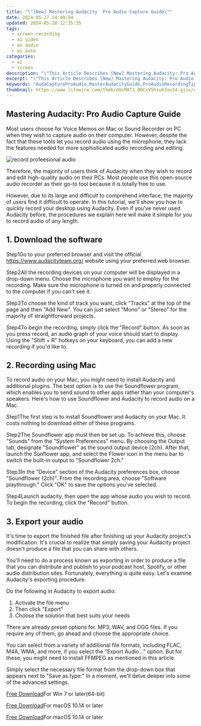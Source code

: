 ```yaml
---
title: "\"[New] Mastering Audacity  Pro Audio Capture Guide\""
date: 2024-05-27 14:49:54
updated: 2024-05-28 12:35:35
tags: 
  - screen-recording
  - ai video
  - ai audio
  - ai auto
categories: 
  - ai
  - screen
description: "\"This Article Describes [New] Mastering Audacity: Pro Audio Capture Guide\""
excerpt: "\"This Article Describes [New] Mastering Audacity: Pro Audio Capture Guide\""
keywords: "AudaCaptureProAudio,MasterAudacityGuide,ProAudioRecordingTips,CapturingSoundWithAudacity,AudioEditingMastery,AudacityProductionTools,HighQualityAudioAudition"
thumbnail: https://www.lifewire.com/thmb/dUcMAT1_0DCxV5hsu63as34-gjs=/400x300/filters:no_upscale():max_bytes(150000):strip_icc():format(webp)/coverjointwitter-6f13b51d1be04d8bb3f5221ef5a057c7.jpg
---
```


## Mastering Audacity: Pro Audio Capture Guide

Most users choose for Voice Memos on Mac or Sound Recorder on PC when they wish to capture audio on their computer. However, despite the fact that these tools let you record audio using the microphone, they lack the features needed for more sophisticated audio recording and editing.

![record profeesional audio](https://images.wondershare.com/filmora/article-images/Audacity-add-audio.jpg)

Therefore, the majority of users think of Audacity when they wish to record and edit high-quality audio on their PCs. Most people use this open-source audio recorder as their go-to tool because it is totally free to use.

However, due to its large and difficult to comprehend interface, the majority of users find it difficult to operate. In this tutorial, we'll show you how to quickly record your desktop using Audacity. Even if you've never used Audacity before, the procedures we explain here will make it simple for you to record audio of any length.

## 1\. Download the software

Step1Go to your preferred browser and visit the official <https://www.audacityteam.org/> website using your preferred web browser.

Step2All the recording devices on your computer will be displayed in a drop-down menu. Choose the microphone you want to employ for the recording. Make sure the microphone is turned on and properly connected to the computer if you can't see it.

Step3To choose the kind of track you want, click "Tracks" at the top of the page and then "Add New". You can just select "Mono" or "Stereo" for the majority of straightforward projects.

Step4To begin the recording, simply click the "Record" button. As soon as you press record, an audio graph of your voice should start to display. Using the "Shift + R" hotkeys on your keyboard, you can add a new recording if you'd like to.

## 2\. Recording using Mac

To record audio on your Mac, you might need to install Audacity and additional plugins. The best option is to use the Soundflower program, which enables you to send sound to other apps rather than your computer's speakers. Here's how to use Soundflower and Audacity to record audio on a Mac.

Step1The first step is to install Soundflower and Audacity on your Mac. It costs nothing to download either of these programs.

Step2The Soundflower app must then be set up. To achieve this, choose "Sounds" from the "System Preferences" menu. By choosing the Output tab, designate "Soundflower" as the sound output device (2ch). After that, launch the Sunflower app, and select the Flower icon in the menu bar to switch the built-in output to "Soundflower 2ch."

Step3In the "Device" section of the Audacity preferences box, choose "Soundflower (2ch)". From the recording area, choose "Software playthrough." Click "OK" to save the options you've selected.

Step4Launch audacity, then open the app whose audio you wish to record. To begin the recording, click the "Record" button.

## 3\. Export your audio

It's time to export the finished file after finishing up your Audacity project's modification. It's crucial to realize that simply saving your Audacity project doesn't produce a file that you can share with others.

You'll need to do a process known as exporting in order to produce a file that you can distribute and publish to your podcast host, Spotify, or other audio distribution sites. Fortunately, everything is quite easy. Let's examine Audacity's exporting procedure.

Do the following in Audacity to export audio:

1. Activate the file menu
2. Then click "Export"
3. Choose the solution that best suits your needs

There are already preset options for. MP3,.WAV, and OGG files. If you require any of them, go ahead and choose the appropriate choice.

You can select from a variety of additional file formats, including FLAC, M4A, WMA, and more, if you select the "Export Audio..." option. But for these, you might need to install FFMPEG as mentioned in this article.

Simply select the necessary file format from the drop-down box that appears next to "Save as type:" In a moment, we'll delve deeper into some of the advanced settings.

[Free Download](https://tools.techidaily.com/wondershare/filmora/download/)For Win 7 or later(64-bit)

[Free Download](https://tools.techidaily.com/wondershare/filmora/download/)For macOS 10.14 or later

[Free Download](https://tools.techidaily.com/wondershare/filmora/download/)For macOS 10.14 or later

<ins class="adsbygoogle"
     style="display:block"
     data-ad-format="autorelaxed"
     data-ad-client="ca-pub-7571918770474297"
     data-ad-slot="1223367746"></ins>

<ins class="adsbygoogle"
     style="display:block"
     data-ad-format="autorelaxed"
     data-ad-client="ca-pub-7571918770474297"
     data-ad-slot="1223367746"></ins>



<ins class="adsbygoogle"
     style="display:block"
     data-ad-client="ca-pub-7571918770474297"
     data-ad-slot="8358498916"
     data-ad-format="auto"
     data-full-width-responsive="true"></ins>

